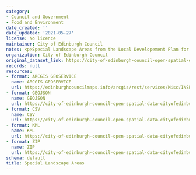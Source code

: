 ```yaml
---
category:
- Council and Government
- Food and Environment
date_created: ''
date_updated: '2021-05-27'
license: No licence
maintainer: City of Edinburgh Council
notes: <p>Special Landscape Areas from the Local Developement Plan for Edinburgh Council</p>
organization: City of Edinburgh Council
original_dataset_link: https://city-of-edinburgh-council-open-spatial-data-cityofedinburgh.hub.arcgis.com/maps/d5ddbf730de745b6a6494835d598ad98_35
records: null
resources:
- format: ARCGIS GEOSERVICE
  name: ARCGIS GEOSERVICE
  url: https://edinburghcouncilmaps.info/arcgis/rest/services/Misc/INSPIRE/MapServer/35
- format: GEOJSON
  name: GEOJSON
  url: https://city-of-edinburgh-council-open-spatial-data-cityofedinburgh.hub.arcgis.com/datasets/d5ddbf730de745b6a6494835d598ad98_35.geojson?outSR=%7B%22latestWkid%22%3A27700%2C%22wkid%22%3A27700%7D
- format: CSV
  name: CSV
  url: https://city-of-edinburgh-council-open-spatial-data-cityofedinburgh.hub.arcgis.com/datasets/d5ddbf730de745b6a6494835d598ad98_35.csv?outSR=%7B%22latestWkid%22%3A27700%2C%22wkid%22%3A27700%7D
- format: KML
  name: KML
  url: https://city-of-edinburgh-council-open-spatial-data-cityofedinburgh.hub.arcgis.com/datasets/d5ddbf730de745b6a6494835d598ad98_35.kml?outSR=%7B%22latestWkid%22%3A27700%2C%22wkid%22%3A27700%7D
- format: ZIP
  name: ZIP
  url: https://city-of-edinburgh-council-open-spatial-data-cityofedinburgh.hub.arcgis.com/datasets/d5ddbf730de745b6a6494835d598ad98_35.zip?outSR=%7B%22latestWkid%22%3A27700%2C%22wkid%22%3A27700%7D
schema: default
title: Special Landscape Areas
---
```

